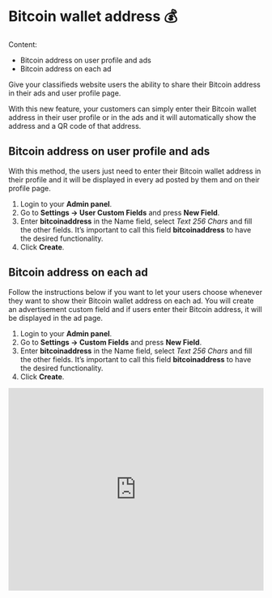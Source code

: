 
# Bitcoin wallet address 💰 
Content:
-   Bitcoin address on user profile and ads
-   Bitcoin address on each ad

Give your classifieds website users the ability to share their Bitcoin address in their ads and user profile page. 

With this new feature, your customers can simply enter their Bitcoin wallet address in their user profile or in the ads and it will automatically show the address and a QR code of that address.

## Bitcoin address on user profile and ads

With this method, the users just need to enter their Bitcoin wallet address in their profile and it will be displayed in every ad posted by them and on their profile page.

1.  Login to your **Admin panel**.
2.  Go to  **Settings -> User Custom Fields**  and press  **New Field**.
3.  Enter  **bitcoinaddress**  in the Name field, select  _Text 256 Chars_  and fill the other fields. It’s important to call this field  **bitcoinaddress**  to have the desired functionality.
4.  Click  **Create**.


## Bitcoin address on each ad

Follow the instructions below if you want to let your users choose whenever they want to show their Bitcoin wallet address on each ad. You will create an advertisement custom field and if users enter their Bitcoin address, it will be displayed in the ad page.

1.  Login to your **Admin panel**.
2.  Go to  **Settings -> Custom Fields**  and press  **New Field**.
3.  Enter  **bitcoinaddress**  in the Name field, select  _Text 256 Chars_  and fill the other fields. It’s important to call this field  **bitcoinaddress**  to have the desired functionality.
4.  Click  **Create**.



<iframe width="100%" height="400px" src="https://www.youtube.com/embed/GSjnftI5fzw" title="Yclas video" frameborder="0" allow="accelerometer; autoplay; clipboard-write; encrypted-media; gyroscope; picture-in-picture" allowfullscreen></iframe>
 

